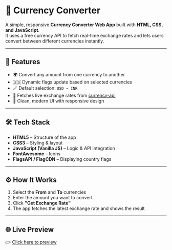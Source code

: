 # 💱 Currency Converter

A simple, responsive **Currency Converter Web App** built with **HTML, CSS, and JavaScript**.  
It uses a free currency API to fetch real-time exchange rates and lets users convert between different currencies instantly.  

---

## 🚀 Features
- 🌍 Convert any amount from one currency to another  
- 🇺🇸 Dynamic flags update based on selected currencies  
- 🪄 Default selection: `USD → INR`  
- 📡 Fetches live exchange rates from [currency-api](https://latest.currency-api.pages.dev/v1/currencies)  
- 🎨 Clean, modern UI with responsive design  

---

## 🛠️ Tech Stack
- **HTML5** – Structure of the app  
- **CSS3** – Styling & layout  
- **JavaScript (Vanilla JS)** – Logic & API integration  
- **FontAwesome** – Icons  
- **FlagsAPI / FlagCDN** – Displaying country flags  
---
## ⚙️ How It Works
1. Select the **From** and **To** currencies  
2. Enter the amount you want to convert  
3. Click **"Get Exchange Rate"**  
4. The app fetches the latest exchange rate and shows the result  

---
## 🌐 Live Preview
👉 [Click here to preview ](https://currency-converter-khaki-three.vercel.app/)


